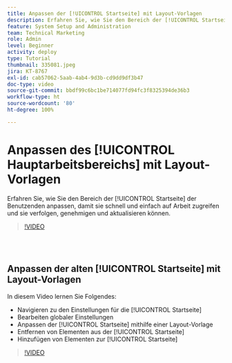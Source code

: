 ```yaml
---
title: Anpassen der [!UICONTROL Startseite] mit Layout-Vorlagen
description: Erfahren Sie, wie Sie den Bereich der [!UICONTROL Startseite] der Benutzenden anpassen, damit sie schnell und einfach auf Arbeit zugreifen und sie verfolgen, genehmigen und aktualisieren können.
feature: System Setup and Administration
team: Technical Marketing
role: Admin
level: Beginner
activity: deploy
type: Tutorial
thumbnail: 335081.jpeg
jira: KT-8767
exl-id: cab57062-5aab-4ab4-9d3b-cd9dd9df3b47
doc-type: video
source-git-commit: bbdf99c6bc1be714077fd94fc3f8325394de36b3
workflow-type: ht
source-wordcount: '80'
ht-degree: 100%

---
```


# Anpassen des [!UICONTROL Hauptarbeitsbereichs] mit Layout-Vorlagen

Erfahren Sie, wie Sie den Bereich der [!UICONTROL Startseite] der Benutzenden anpassen, damit sie schnell und einfach auf Arbeit zugreifen und sie verfolgen, genehmigen und aktualisieren können.

>[!VIDEO](https://video.tv.adobe.com/v/3428091/?quality=12&learn=on&enablevpops=1)

<br>
</br>

## Anpassen der alten [!UICONTROL Startseite] mit Layout-Vorlagen

In diesem Video lernen Sie Folgendes:

* Navigieren zu den Einstellungen für die [!UICONTROL Startseite]
* Bearbeiten globaler Einstellungen
* Anpassen der [!UICONTROL Startseite] mithilfe einer Layout-Vorlage
* Entfernen von Elementen aus der [!UICONTROL Startseite]
* Hinzufügen von Elementen zur [!UICONTROL Startseite]

>[!VIDEO](https://video.tv.adobe.com/v/335081/?quality=12&learn=on&enablevpops=1)
